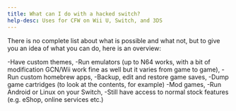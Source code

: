 ```yaml
---
title: What can I do with a hacked switch?
help-desc: Uses for CFW on Wii U, Switch, and 3DS
---
```


There is no complete list about what is possible and what not, but to give you an idea of what you can do, here is an overview:

-Have custom themes,
-Run emulators (up to N64 works, with a bit of modification GCN/Wii work fine as well but it varies from game to game),
-Run custom homebrew apps,
-Backup, edit and restore game saves,
-Dump game cartridges (to look at the contents, for example)
-Mod games,
-Run Android or Linux on your Switch,
-Still have access to normal stock features (e.g. eShop, online services etc.)

